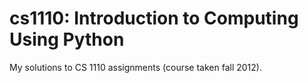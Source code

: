 cs1110: Introduction to Computing Using Python
==============================================

My solutions to CS 1110 assignments (course taken fall 2012).
